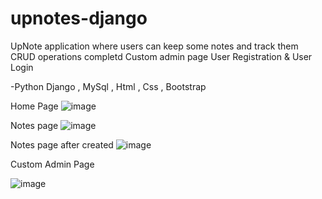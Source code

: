 # upnotes-django
UpNote application where users can keep some notes  and track them
CRUD operations completd
Custom admin page
User Registration & User Login

-Python Django , MySql ,  Html , Css , Bootstrap 

Home Page
![image](https://github.com/shamshadlive/upnotes-django/assets/73699937/bbf36b8d-d6bc-4c29-9dc7-31c09fe68607)

Notes page
![image](https://github.com/shamshadlive/upnotes-django/assets/73699937/b71e6324-00be-4922-b8f9-88acfa7ff4bf)

Notes page after created
![image](https://github.com/shamshadlive/upnotes-django/assets/73699937/09d2f35c-4a7f-4501-9674-aaf9231503ec)


Custom Admin Page

![image](https://github.com/shamshadlive/upnotes-django/assets/73699937/0bd43283-6b33-4c5c-8b86-34aaf96af37d)
